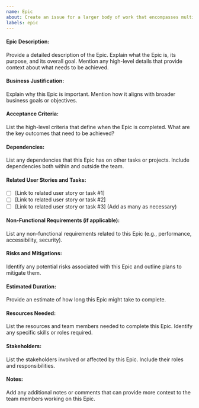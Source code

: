 ```yaml
---
name: Epic
about: Create an issue for a larger body of work that encompasses multiple tasks or stories
labels: epic
---
```


#### Epic Description:
Provide a detailed description of the Epic. Explain what the Epic is, its purpose, and its overall goal. Mention any high-level details that provide context about what needs to be achieved.

#### Business Justification:
Explain why this Epic is important. Mention how it aligns with broader business goals or objectives.

#### Acceptance Criteria:
List the high-level criteria that define when the Epic is completed. What are the key outcomes that need to be achieved?

#### Dependencies:
List any dependencies that this Epic has on other tasks or projects. Include dependencies both within and outside the team.

#### Related User Stories and Tasks:
- [ ] [Link to related user story or task #1]
- [ ] [Link to related user story or task #2]
- [ ] [Link to related user story or task #3]
(Add as many as necessary)

#### Non-Functional Requirements (if applicable):
List any non-functional requirements related to this Epic (e.g., performance, accessibility, security).

#### Risks and Mitigations:
Identify any potential risks associated with this Epic and outline plans to mitigate them.

#### Estimated Duration:
Provide an estimate of how long this Epic might take to complete.

#### Resources Needed:
List the resources and team members needed to complete this Epic. Identify any specific skills or roles required.

#### Stakeholders:
List the stakeholders involved or affected by this Epic. Include their roles and responsibilities.

#### Notes:
Add any additional notes or comments that can provide more context to the team members working on this Epic.
